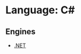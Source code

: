 # Language: C#

<!--
'name' sources:
  - [](../../src/languages/csharp.yml)
-->

## Engines

- [.NET](../engines/dotnet.md)